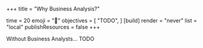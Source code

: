 +++
title = "Why Business Analysis?"

time = 20
emoji = "🤖"
objectives = [
    "TODO",
]
[build]
  render = "never"
  list = "local"
  publishResources = false
+++

Without Business Analysts... TODO
